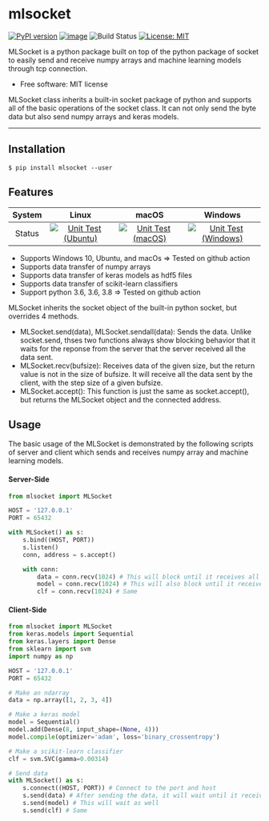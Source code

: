 # mlsocket

[![PyPI version](https://badge.fury.io/py/mlsocket.svg)](https://badge.fury.io/py/mlsocket)
[![image](https://img.shields.io/pypi/pyversions/mlsocket.svg)](https://pypi.python.org/pypi/mlsocket)
![Build Status](https://github.com/k2sebeom/mlsocket/workflows/Build%20Status/badge.svg?branch=master)
[![License: MIT](https://img.shields.io/badge/License-MIT-yellow.svg)](https://github.com/k2sebeom/mlsocket/blob/master/LICENSE)

MLSocket is a python package built on top of the python package of socket to easily send and receive numpy arrays and machine learning models through tcp connection.

* Free software: MIT license

MLSocket class inherits a built-in socket package of python and supports all of the basic operations of the socket class.
It can not only send the byte data but also send numpy arrays and keras models.

------

## Installation

    $ pip install mlsocket --user


## Features

| System | Linux | macOS | Windows |
| :---: | :---: | :---: | :---: |
| Status | [![Unit Test (Ubuntu)](https://github.com/k2sebeom/mlsocket/workflows/Unit%20Test%20(Ubuntu)/badge.svg?branch=master)](https://github.com/k2sebeom/mlsocket/actions?query=workflow%3A%22Unit+Test+%28Ubuntu%29%22) | [![Unit Test (macOS)](https://github.com/k2sebeom/mlsocket/workflows/Unit%20Test%20(macOS)/badge.svg?branch=master)](https://github.com/k2sebeom/mlsocket/actions?query=workflow%3A%22Unit+Test+%28macOS%29%22) | [![Unit Test (Windows)](https://github.com/k2sebeom/mlsocket/workflows/Unit%20Test%20(Windows)/badge.svg?branch=master)](https://github.com/k2sebeom/mlsocket/actions?query=workflow%3A%22Unit+Test+%28Windows%29%22) |

* Supports Windows 10, Ubuntu, and macOs => Tested on github action
* Supports data transfer of numpy arrays
* Supports data transfer of keras models as hdf5 files
* Supports data transfer of scikit-learn classifiers
* Support python 3.6, 3.6, 3.8 => Tested on github action

MLSocket inherits the socket object of the built-in python socket, but overrides 4 methods.

* MLSocket.send(data), MLSocket.sendall(data): Sends the data. Unlike socket.send, thses two functions always show blocking behavior that it waits for the reponse from the server that the server received all the data sent.
* MLSocket.recv(bufsize): Receives data of the given size, but the return value is not in the size of bufsize. It will receive all the data sent by the client, with the step size of a given bufsize.
* MLSocket.accept(): This function is just the same as socket.accept(), but returns the MLSocket object and the connected address.

## Usage

The basic usage of the MLSocket is demonstrated by the following scripts of server and client which sends and receives numpy array and machine learning models.

#### Server-Side

```python
from mlsocket import MLSocket

HOST = '127.0.0.1'
PORT = 65432

with MLSocket() as s:
    s.bind((HOST, PORT))
    s.listen()
    conn, address = s.accept()

    with conn:
        data = conn.recv(1024) # This will block until it receives all the data send by the client, with the step size of 1024 bytes.
        model = conn.recv(1024) # This will also block until it receives all the data.
        clf = conn.recv(1024) # Same
```

#### Client-Side
```python
from mlsocket import MLSocket
from keras.models import Sequential
from keras.layers import Dense
from sklearn import svm
import numpy as np

HOST = '127.0.0.1'
PORT = 65432

# Make an ndarray
data = np.array([1, 2, 3, 4])

# Make a keras model
model = Sequential()
model.add(Dense(8, input_shape=(None, 4)))
model.compile(optimizer='adam', loss='binary_crossentropy')

# Make a scikit-learn classifier
clf = svm.SVC(gamma=0.00314)

# Send data
with MLSocket() as s:
    s.connect((HOST, PORT)) # Connect to the port and host
    s.send(data) # After sending the data, it will wait until it receives the reponse from the server
    s.send(model) # This will wait as well
    s.send(clf) # Same
```
    

